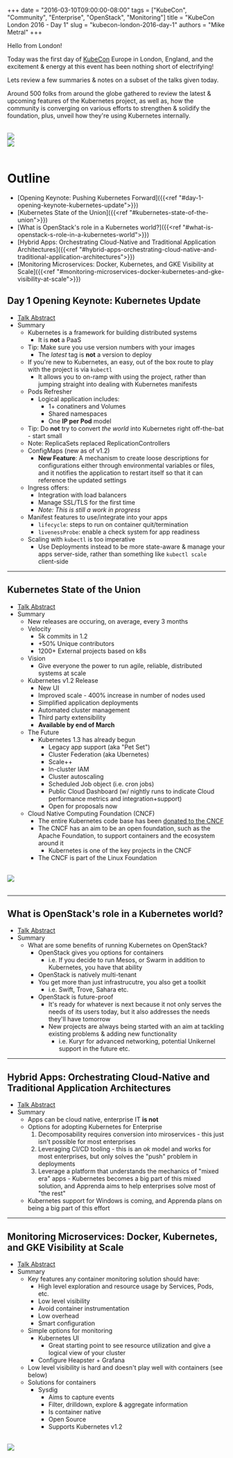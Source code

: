 +++
date = "2016-03-10T09:00:00-08:00"
tags = ["KubeCon", "Community", "Enterprise", "OpenStack", "Monitoring"]
title = "KubeCon London 2016 - Day 1"
slug = "kubecon-london-2016-day-1"
authors = "Mike Metral"
+++

Hello from London!

Today was the first day of [KubeCon](https://kubecon.io/) Europe in London, England, and the excitement & energy at this event has been nothing short of electrifying!

Lets review a few summaries & notes on a subset of the talks given today.

<!--more-->

Around 500 folks from around the globe gathered to review the latest & upcoming features of the Kubernetes project, as well as, how the community is converging on various efforts to strengthen & solidify the foundation, plus, unveil how they're using Kubernetes internally.

<br>
<div class="container">
  <div class="row text-center">
    <div class="col-xs-6 col-sm-offset-1 col-sm-4 nopadding">
		  <a href="/images/kubecon-london-2016/kubecon.jpg">
		      <img src="/images/kubecon-london-2016/kubecon.jpg" class="img-responsive"/>
		  </a>
	  </div>
    <div class="col-xs-6 col-sm-4 nopadding">
	  <a href="/images/kubecon-london-2016/crowd.jpg">
	      <img src="/images/kubecon-london-2016/crowd.jpg" class="img-responsive"/>
	  </a>
    </div>
  </div>
</div>
<br>

# **Outline**

* [Opening Keynote: Pushing Kubernetes Forward]({{<ref "#day-1-opening-keynote-kubernetes-update">}})
* [Kubernetes State of the Union]({{<ref "#kubernetes-state-of-the-union">}})
* [What is OpenStack's role in a Kubernetes world?]({{<ref "#what-is-openstack-s-role-in-a-kubernetes-world">}})
* [Hybrid Apps: Orchestrating Cloud-Native and Traditional Application Architectures]({{<ref "#hybrid-apps-orchestrating-cloud-native-and-traditional-application-architectures">}})
* [Monitoring Microservices: Docker, Kubernetes, and GKE Visibility at Scale]({{<ref "#monitoring-microservices-docker-kubernetes-and-gke-visibility-at-scale">}})

## **Day 1 Opening Keynote: Kubernetes Update**

* [Talk Abstract](https://kubeconeurope2016.sched.org/event/5oMA/day-1-opening-keynote-kubernetes-update)
* Summary
	* Kubernetes is a framework for building distributed systems
		* It is **not** a PaaS
	* Tip: Make sure you use version numbers with your images
		* The *latest* tag is **not** a version to deploy
	* If you're new to Kubernetes, an easy, out of the box route to play with the project is via `kubectl`
		* It allows you to on-ramp with using the project, rather than jumping straight into dealing with Kubernetes manifests
	* Pods Refresher
		* Logical application includes:
			* 1+ conatiners and Volumes
			* Shared namespaces
			* One **IP per Pod** model
	* Tip: Do **not** try to convert *the world* into Kubernetes right off-the-bat - start small
	* Note: ReplicaSets replaced ReplicationControllers
	* ConfigMaps (new as of v1.2)
		* **New Feature**: A mechanism to create loose descriptions for configurations either through environmental variables or files, and it notifies the application to restart itself so that it can reference the updated settings
	* Ingress offers:
		* Integration with load balancers
		* Manage SSL/TLS for the first time
		* *Note: This is still a work in progress*
	* Manifest features to use/integrate into your apps
		* `lifecycle`: steps to run on container quit/termination
		* `livenessProbe`: enable a check system for app readiness
	* Scaling with `kubectl` is too imperative
		* Use Deployments instead to be more state-aware & manage your apps server-side, rather than something like `kubectl scale` client-side


----------


## **Kubernetes State of the Union**

* [Talk Abstract](https://kubeconeurope2016.sched.org/event/6OA5/kubernetes-state-of-the-union)
* Summary
	* New releases are occuring, on average, every 3 months
	* Velocity
		* 5k commits in 1.2
		* +50% Unique contributors
		* 1200+ External projects based on k8s
	* Vision
		* Give everyone the power to run agile, reliable, distributed systems at scale
	* Kubernetes v1.2 Release
		* New UI
		* Improved scale - 400% increase in number of nodes used
		* Simplified application deployments
		* Automated cluster management
		* Third party extensibility
		* **Available by end of March**
	* The Future
		* Kubernetes 1.3 has already begun
			* Legacy app support (aka "Pet Set")
			* Cluster Federation (aka Ubernetes)
			* Scale++
			* In-cluster IAM
			* Cluster autoscaling
			* Scheduled Job object (i.e. cron jobs)
			* Public Cloud Dashboard (w/ nightly runs to indicate Cloud performance metrics and integration+support)
			* Open for proposals now
	* Cloud Native Computing Foundation (CNCF)
		* The entire Kubernetes code base has been [donated to the CNCF](http://www.linuxfoundation.org/news-media/announcements/2016/03/cloud-native-computing-foundation-accepts-kubernetes-first-hosted-0)
		* The CNCF has an aim to be an open foundation, such as the Apache Foundation, to support containers and the ecosystem around it
			* Kubernetes is one of the key projects in the CNCF
		* The CNCF is part of the Linux Foundation

<br>
<div class="container">
  <div class="row text-center">
    <div class="col-xs-offset-2 col-xs-8 col-sm-offset-2 col-sm-5">
	  <a href="/images/kubecon-london-2016/state-of-union.jpg">
	      <img src="/images/kubecon-london-2016/state-of-union.jpg" class="img-responsive center-block"/>
	  </a>
    </div>
  </div>
</div>
<br>

----------


## **What is OpenStack's role in a Kubernetes world?**

* [Talk Abstract](https://kubeconeurope2016.sched.org/event/6BYC/what-is-openstacks-role-in-a-kubernetes-world)
* Summary
	* What are some benefits of running Kubernetes on OpenStack?
		* OpenStack gives you options for containers
			* i.e. If you decide to run Mesos, or Swarm in addition to Kubernetes, you have that ability
		* OpenStack is natively multi-tenant
		* You get more than just infrastrucutre, you also get a toolkit
			* i.e. Swift, Trove, Sahara etc.
		* OpenStack is future-proof
			* It's ready for whatever is next because it not only serves the needs of its users today, but it also addresses the needs they'll have tomorrow
			* New projects are always being started with an aim at tackling existing problems & adding new functionality
				* i.e. Kuryr for advanced networking, potential Unikernel support in the future etc.

----------


## **Hybrid Apps: Orchestrating Cloud-Native and Traditional Application Architectures**

* [Talk Abstract](https://kubeconeurope2016.sched.org/event/68yE/hybrid-apps-orchestrating-cloud-native-and-traditional-application-architectures)
* Summary
	* Apps can be cloud native, enterprise IT **is not**
	* Options for adopting Kubernetes for Enterprise
		1. Decomposability requires conversion into miroservices - this just isn't possible for most enterprises
		2. Leveraging CI/CD tooling - this is an *ok* model and works for most enterprises, but only solves the "push" problem in deployments
		3. Leverage a platform that understands the mechanics of "mixed era" apps - Kubernetes becomes a big part of this mixed solution, and Apprenda aims to help enterprises solve most of "the rest"
	*  Kubernetes support for Windows is coming, and Apprenda plans on being a big part of this effort


----------


## **Monitoring Microservices: Docker, Kubernetes, and GKE Visibility at Scale**

* [Talk Abstract](https://kubeconeurope2016.sched.org/event/6BUy/monitoring-microservices-docker-kubernetes-and-gke-visibility-at-scale)
* Summary
	* Key features any container monitoring solution should have:
		* High level exploration and resource usage by Services, Pods, etc.
		* Low level visibility
		* Avoid container instrumentation
		* Low overhead
		* Smart configuration
	* Simple options for monitoring
		* Kubernetes UI
			* Great starting point to see resource utilization and give a logical view of your cluster
		* Configure Heapster + Grafana
	* Low level visibility is hard and doesn't play well with containers (see below)
	* Solutions for containers
		* Sysdig
			* Aims to capture events
			* Filter, drilldown, explore & aggregate information
			* Is container native
			* Open Source
			* Supports Kubernetes v1.2

<br>
<div class="container">
  <div class="row text-center">
    <div class="col-xs-offset-2 col-xs-8 col-sm-offset-2 col-sm-5">
	  <a href="/images/kubecon-london-2016/linux-tools.jpg">
	      <img src="/images/kubecon-london-2016/linux-tools.jpg" class="img-responsive center-block"/>
	  </a>
    </div>
  </div>
</div>
<br>